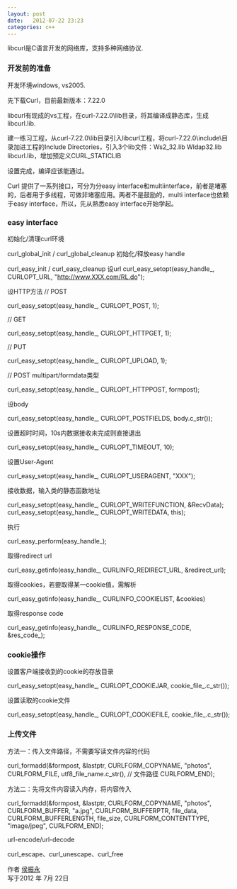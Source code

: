 ```yaml
---
layout: post
date:   2012-07-22 23:23
categories: c++
---
```



libcurl是C语言开发的网络库，支持多种网络协议.

### 开发前的准备

开发环境windows, vs2005.

先下载Curl，目前最新版本：7.22.0

libcurl有现成的vs工程，在curl-7.22.0\lib目录，将其编译成静态库，生成libcurl.lib.

建一练习工程，从curl-7.22.0\lib目录引入libcurl工程，将curl-7.22.0\include\目录加进工程的Include Directories，引入3个lib文件：Ws2_32.lib Wldap32.lib libcurl.lib，增加预定义CURL_STATICLIB

设置完成，编译应该能通过。

Curl 提供了一系列接口，可分为分easy interface和multiinterface，前者是堵塞的，后者用于多线程，可做非堵塞应用。两者不是鼓励的，multi interface也依赖于easy interface，所以，先从熟悉easy interface开始学起。

### easy interface

初始化/清理curl环境

curl_global_init / curl_global_cleanup
初始化/释放easy handle

curl_easy_init / curl_easy_cleanup
设url
curl_easy_setopt(easy_handle_, CURLOPT_URL, "http://www.XXX.com/RL.do");

设HTTP方法
// POST

curl_easy_setopt(easy_handle_, CURLOPT_POST, 1);

// GET

curl_easy_setopt(easy_handle_, CURLOPT_HTTPGET, 1);

// PUT

curl_easy_setopt(easy_handle_, CURLOPT_UPLOAD, 1);

// POST multipart/formdata类型

curl_easy_setopt(easy_handle_, CURLOPT_HTTPPOST, formpost);

设body

curl_easy_setopt(easy_handle_, CURLOPT_POSTFIELDS, body.c_str());

设置超时时间，10s内数据接收未完成则直接退出

curl_easy_setopt(easy_handle_, CURLOPT_TIMEOUT, 10);

设置User-Agent

curl_easy_setopt(easy_handle_, CURLOPT_USERAGENT, "XXX");

接收数据，输入类的静态函数地址

curl_easy_setopt(easy_handle_, CURLOPT_WRITEFUNCTION, &RecvData);
curl_easy_setopt(easy_handle_, CURLOPT_WRITEDATA, this);

执行

curl_easy_perform(easy_handle_);

取得redirect url

curl_easy_getinfo(easy_handle_, CURLINFO_REDIRECT_URL, &redirect_url);

取得cookies，若要取得某一cookie值，需解析

curl_easy_getinfo(easy_handle_, CURLINFO_COOKIELIST, &cookies)

取得response code

curl_easy_getinfo(easy_handle_, CURLINFO_RESPONSE_CODE, &res_code_);



### cookie操作

设置客户端接收到的cookie的存放目录

curl_easy_setopt(easy_handle_, CURLOPT_COOKIEJAR, cookie_file_.c_str());

设置读取的cookie文件

curl_easy_setopt(easy_handle_, CURLOPT_COOKIEFILE, cookie_file_.c_str());



### 上传文件

方法一：传入文件路径，不需要写读文件内容的代码

curl_formadd(&formpost, &lastptr,
    CURLFORM_COPYNAME, "photos",
    CURLFORM_FILE, utf8_file_name.c_str(), // 文件路径
    CURLFORM_END);

方法二：先将文件内容读入内存，将内容传入

curl_formadd(&formpost, &lastptr,
               CURLFORM_COPYNAME, "photos",
               CURLFORM_BUFFER, "a.jpg",
               CURLFORM_BUFFERPTR, file_data,
               CURLFORM_BUFFERLENGTH, file_size,
               CURLFORM_CONTENTTYPE, "image/jpeg",
               CURLFORM_END);



url-encode/url-decode

curl_escape、curl_unescape、curl_free



作者 [侯振永][1]     
写于2012 年 7月 22日

[1]: https://zhenyonghou.github.io/